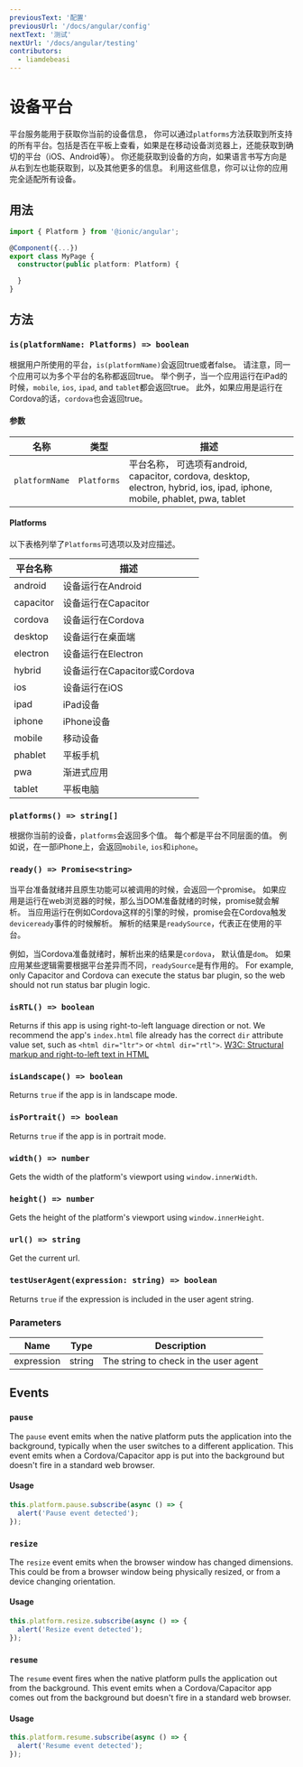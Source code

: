 ```yaml
---
previousText: '配置'
previousUrl: '/docs/angular/config'
nextText: '测试'
nextUrl: '/docs/angular/testing'
contributors:
  - liamdebeasi
---
```



# 设备平台

平台服务能用于获取你当前的设备信息， 你可以通过`platforms`方法获取到所支持的所有平台。包括是否在平板上查看，如果是在移动设备浏览器上，还能获取到确切的平台（iOS、Android等）。 你还能获取到设备的方向，如果语言书写方向是从右到左也能获取到，以及其他更多的信息。 利用这些信息，你可以让你的应用完全适配所有设备。

## 用法

```typescript
import { Platform } from '@ionic/angular';

@Component({...})
export class MyPage {
  constructor(public platform: Platform) {

  }
}
```

## 方法

### `is(platformName: Platforms) => boolean`

根据用户所使用的平台，`is(platformName)`会返回true或者false。 请注意，同一个应用可以为多个平台的名称都返回true。 举个例子，当一个应用运行在iPad的时候，`mobile`, `ios`, `ipad`, and `tablet`都会返回true。 此外，如果应用是运行在Cordova的话，`cordova`也会返回true。

#### 参数

| 名称             | 类型          | 描述                                                                                                                |
| -------------- | ----------- | ----------------------------------------------------------------------------------------------------------------- |
| `platformName` | `Platforms` | 平台名称， 可选项有android, capacitor, cordova, desktop, electron, hybrid, ios, ipad, iphone, mobile, phablet, pwa, tablet |

#### Platforms

以下表格列举了`Platforms`可选项以及对应描述。

| 平台名称      | 描述                     |
| --------- | ---------------------- |
| android   | 设备运行在Android           |
| capacitor | 设备运行在Capacitor         |
| cordova   | 设备运行在Cordova           |
| desktop   | 设备运行在桌面端               |
| electron  | 设备运行在Electron          |
| hybrid    | 设备运行在Capacitor或Cordova |
| ios       | 设备运行在iOS               |
| ipad      | iPad设备                 |
| iphone    | iPhone设备               |
| mobile    | 移动设备                   |
| phablet   | 平板手机                   |
| pwa       | 渐进式应用                  |
| tablet    | 平板电脑                   |

### `platforms() => string[]`

根据你当前的设备，`platforms`会返回多个值。 每个都是平台不同层面的值。 例如说，在一部iPhone上，会返回`mobile`, `ios`和`iphone`。

### `ready() => Promise<string>`

当平台准备就绪并且原生功能可以被调用的时候，会返回一个promise。 如果应用是运行在web浏览器的时候，那么当DOM准备就绪的时候，promise就会解析。 当应用运行在例如Cordova这样的引擎的时候，promise会在Cordova触发`deviceready`事件的时候解析。 解析的结果是`readySource`，代表正在使用的平台。

例如，当Cordova准备就绪时，解析出来的结果是`cordova`， 默认值是`dom`。 如果应用某些逻辑需要根据平台差异而不同，`readySource`是有作用的。 For example, only Capacitor and Cordova can execute the status bar plugin, so the web should not run status bar plugin logic.

### `isRTL() => boolean`

Returns if this app is using right-to-left language direction or not. We recommend the app's `index.html` file already has the correct `dir` attribute value set, such as `<html dir="ltr">` or `<html dir="rtl">`. [W3C: Structural markup and right-to-left text in HTML](http://www.w3.org/International/questions/qa-html-dir)

### `isLandscape() => boolean`

Returns `true` if the app is in landscape mode.

### `isPortrait() => boolean`

Returns `true` if the app is in portrait mode.

### `width() => number`

Gets the width of the platform's viewport using `window.innerWidth`.

### `height() => number`

Gets the height of the platform's viewport using `window.innerHeight`.

### `url() => string`

Get the current url.

### `testUserAgent(expression: string) => boolean`

Returns `true` if the expression is included in the user agent string.

### Parameters
| Name       | Type   | Description                           |
| ---------- | ------ | ------------------------------------- |
| expression | string | The string to check in the user agent |

## Events

### `pause`

The `pause` event emits when the native platform puts the application into the background, typically when the user switches to a different application. This event emits when a Cordova/Capacitor app is put into the background but doesn't fire in a standard web browser.

#### Usage

```typescript
this.platform.pause.subscribe(async () => {
  alert('Pause event detected');
});
```

### `resize`

The `resize` event emits when the browser window has changed dimensions. This could be from a browser window being physically resized, or from a device changing orientation.

#### Usage

```typescript
this.platform.resize.subscribe(async () => {
  alert('Resize event detected');
});
```

### `resume`

The `resume` event fires when the native platform pulls the application out from the background. This event emits when a Cordova/Capacitor app comes out from the background but doesn't fire in a standard web browser.

#### Usage

```typescript
this.platform.resume.subscribe(async () => {
  alert('Resume event detected');
});
```
